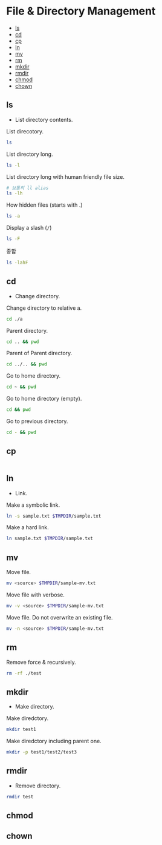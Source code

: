 # File & Directory Management

- [ls](#ls)
- [cd](#cd)
- [cp](#cp)
- [ln](#ln)
- [mv](#mv)
- [rm](#rm)
- [mkdir](#mkdir)
- [rmdir](#rmdir)
- [chmod](#chmod)
- [chown](#chown)

## ls

- List directory contents.

List direcotory.

```sh
ls
```

List directory long.

```sh
ls -l
```

List directory long with human friendly file size.

```sh
# 보통의 ll alias
ls -lh
```

How hidden files (starts with .)

```sh
ls -a
```

Display a slash (`/`)

```sh
ls -F
```

종합

```sh
ls -lahF
```

## cd

- Change directory.

Change directory to relative a.

```sh
cd ./a
```

Parent directory.

```sh
cd .. && pwd
```

Parent of Parent directory.

```sh
cd ../.. && pwd
```

Go to home directory.

```sh
cd ~ && pwd
```

Go to home directory (empty).

```sh
cd && pwd
```

Go to previous directory.

```sh
cd - && pwd
```

## cp

```sh
```

## ln

- Link.

Make a symbolic link.

```sh
ln -s sample.txt $TMPDIR/sample.txt
```

Make a hard link.

```sh
ln sample.txt $TMPDIR/sample.txt
```

## mv

Move file.

```sh
mv <source> $TMPDIR/sample-mv.txt
```

Move file with verbose.

```sh
mv -v <source> $TMPDIR/sample-mv.txt
```

Move file. Do not overwrite an existing file.

```sh
mv -n <source> $TMPDIR/sample-mv.txt
```

## rm

Remove force & recursively.

```sh
rm -rf ./test
```

## mkdir

- Make directory.

Make diredctory.

```sh
mkdir test1
```

Make diredctory including parent one.

```sh
mkdir -p test1/test2/test3
```

## rmdir

- Remove directory.

```sh
rmdir test
```

## chmod

## chown